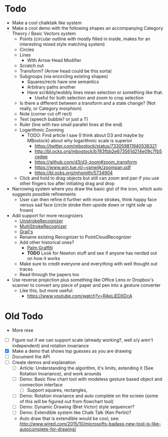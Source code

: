 # Todo
  - Make a cool chalktalk like system
  - Make a cool demo with the following shapes an accompanying Category Theory / Basic Vectors system
    - Points (circular outline with mostly filled in inside, makes for an interesting mixed style matching system)
    - Circles
    - Lines
      - With Arrow Head Modifier
    - Scratch out
    - Transform? (Arrow head could be this sorta)
    - Subgroups (via encircling existing shapes)
      - Squares/rects have one semantics
      - Arbitrary paths another
      - Have scribbly/wobbly lines mean selection or something like that.
        - Useful for both selection and zoom to crop selection
    - Is there a different between a transform and a state change? (Not really, or Category morphism)
    - Note (corner cut off rect)
    - Text (speech bubble? or just a T)
    - Ruler (line with two small parallel lines at the end)
    - Logarithmic Zooming
      - TODO: Find article I saw (I think about D3 and maybe by MBostock) about why logarithmic scale is superior
        - https://twitter.com/mbostock/status/733059811940536321
        - http://bl.ocks.org/mbostock/b783fbb2e673561d214e09c7fb5cedee
        - https://github.com/d3/d3-zoom#zoom_transform
        - https://www.win.tue.nl/~vanwijk/zoompan.pdf
        - https://bl.ocks.org/mhsmith/5734904
    - Click and hold to drag objects but still can zoom and pan if you use other fingers too after initiating drag and drop
  - Narrowing system where you draw the basic gist of the icon, which auto suggests possible refinements
    - User can then refine it further with more strokes, think happy face versus sad face (circle stroke then upside down or right side up frown)
  - Add support for more recognizers
    - [UnistrokeRecognizer](http://depts.washington.edu/aimgroup/proj/dollar/)
    - [MultiStrokeRecognizer](http://depts.washington.edu/aimgroup/proj/dollar/ndollar.html)
    - [Grail's](https://jackschaedler.github.io/handwriting-recognition/)
    - Rename existing Recognizer to PointCloudRecognizer
    - Add other historical ones?
      - [Palm Graffiti](https://en.wikipedia.org/wiki/Graffiti_(Palm_OS))
      - **TODO** Look for Newton stuff and see if anyone has nerded out on how it works
    - Make sure to credit everyone and everything with well thought out traces
    - Read through the papers too
   - Use reverse projection plus something like Office Lens or Dropbox's scanner to convert any piece of paper and pen into a gesture converter
     - Like this, but more useful:
       - https://www.youtube.com/watch?v=RApLjEDXDcA



# Old Todo
  - More rese
  - [ ] Figure out if we can support scale (already working?, well x/y aren't independent) and rotation invariance
  - [x] Make a demo that shows top guesses as you are drawing
  - [ ] Document the API
  - [ ] Create demos and explanation
    - [ ] Article: Understanding the algorithm, it's limits, extending it (See Rotation Invariance), and work arounds
    - [ ] Demo: Basic flow chart tool with modeless gesture based object and connection interface
      - [ ] Support squares, rectangles,
    - [ ] Demo: Rotation invariance and auto complete on the screen (some of this will be figured out from flowchart tool)
    - [ ] Demo: Dynamic Drawing (Bret Victor) style sequencer?
    - [ ] Demo: Extendible system like Chalk Talk (Ken Perlin)?
    - Auto draw that is extendible would be cool, see: http://www.wired.com/2015/10/microsofts-badass-new-tool-is-like-autocomplete-for-drawing/
